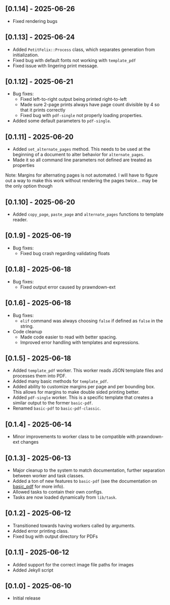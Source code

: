 ## [0.1.14] - 2025-06-26

- Fixed rendering bugs

## [0.1.13] - 2025-06-24

- Added ``PetitFelix::Process`` class, which separates generation from initialization.
- Fixed bug with default fonts not working with ``template_pdf``
- Fixed issue with lingering print message.

## [0.1.12] - 2025-06-21

- Bug fixes:
	- Fixed left-to-right output being printed right-to-left
	- Made sure 2-page prints always have page count divisible by 4 so that it prints correctly
	- Fixed bug with ``pdf-single`` not properly loading properties.
- Added some default parameters to ``pdf-single``.

## [0.1.11] - 2025-06-20

- Added ``set_alternate_pages`` method. This needs to be used at the beginning of a document to alter behavior for ``alternate_pages``.
- Made it so all command line parameters not defined are treated as properties

Note: Margins for alternating pages is not automated. I will have to figure out a way to make this work without rendering the pages twice... may be the only option though

## [0.1.10] - 2025-06-20

- Added ``copy_page``, ``paste_page`` and ``alternate_pages`` functions to template reader.

## [0.1.9] - 2025-06-19

- Bug fixes:
  - Fixed bug crash regarding validating floats 

## [0.1.8] - 2025-06-18

- Bug fixes:
	- Fixed output error caused by prawndown-ext

## [0.1.6] - 2025-06-18

- Bug fixes:
  - ``elif`` command was always choosing ``false`` if defined as ``false`` in the string.
- Code cleanup
	- Made code easier to read with better spacing.
	- Improved error handling with templates and expressions.

## [0.1.5] - 2025-06-18

- Added ``template_pdf`` worker. This worker reads JSON template files and processes them into PDF.
- Added many basic methods for ``template_pdf``.
- Added ability to customize margins per page and per bounding box. This allows for margins to make double sided printing better.
- Added ``pdf-single`` worker. This is a specific template that creates a similar output to the former ``basic-pdf``.
- Renamed ``basic-pdf`` to ``basic-pdf-classic``.

## [0.1.4] - 2025-06-14

- Minor improvements to worker class to be compatible with prawndown-ext changes

## [0.1.3] - 2025-06-13

- Major cleanup to the system to match documentation, further separation between worker and task classes.
- Added a ton of new features to ``basic-pdf`` (see the documentation on [basic_pdf](/docs/workers/basic_pdf.md) for more info).
- Allowed tasks to contain their own configs.
- Tasks are now loaded dynamically from ``lib/task``.

## [0.1.2] - 2025-06-12

- Transitioned towards having workers called by arguments.
- Added error printing class.
- Fixed bug with output directory for PDFs

## [0.1.1] - 2025-06-12

- Added support for the correct image file paths for images
- Added Jekyll script

## [0.1.0] - 2025-06-10

- Initial release
